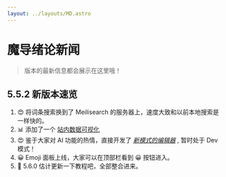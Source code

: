 ```yaml
---
layout: ../layouts/MD.astro
---
```


# 魔导绪论新闻

> 版本的最新信息都会展示在这里哦！

## 5.5.2 新版本速览

1. 😍 将词条搜索换到了 Meilisearch 的服务器上，速度大致和以前本地搜索是一样快的。
2. 📊 添加了一个 [站内数据可视化](/status)
3. 😍 鉴于大家对 AI 功能的热情，直接开发了 [_新模式的编辑器_](/writer) , 暂时处于 Dev 模式！
4. 😀 Emoji 面板上线，大家可以在顶部栏看到 😀 按钮进入。
5. 📕 5.6.0 估计更新一下教程吧，全部整合进来。
